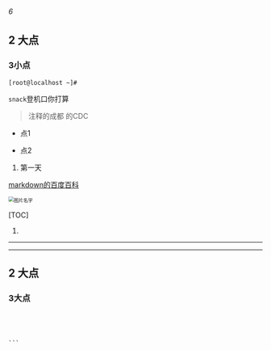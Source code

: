 

###### 6

## 2 大点

### 3小点

```shell
[root@localhost ~]# 
```

`snack`登机口你打算

> 注释的成都 的CDC

+ 点1

+ 点2



1. 第一天

[markdown的百度百科](https://baike.baidu.com/item/markdown/3245829?fr=aladdin)

<img src="https://bkimg.cdn.bcebos.com/pic/00e93901213fb80ef9ceac7132d12f2eb938947d?x-bce-process=image/resize,m_lfit,w_268,limit_1/format,f_jpg" alt="图片名字" style="zoom:67%;" />

[TOC]

1. [](https://bkimg.cdn.bcebos.com/pic/00e93901213fb80ef9ceac7132d12f2eb938947d?x-bce-process=image/resize,m_lfit,w_268,limit_1/format,f_jpg)

> 

------

-----



## 2 大点

### 3大点

```

```

```

```

```

```

```

```

```
​```

```

```

```

```

```

```

```

```

```



```

```

```

```

```

```

```

```

```

```

```

```